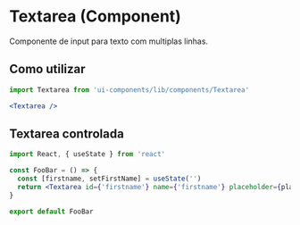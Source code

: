 # Textarea (Component)

Componente de input para texto com multiplas linhas.

## Como utilizar

```js
import Textarea from 'ui-components/lib/components/Textarea'
```

```jsx
<Textarea />
```

## Textarea controlada

```jsx
import React, { useState } from 'react'

const FooBar = () => {
  const [firstname, setFirstName] = useState('')
  return <Textarea id={'firstname'} name={'firstname'} placeholder={placeholder} value={firstname} onChange={(e) => setFirstName(e.target.value)} />
}

export default FooBar
```
